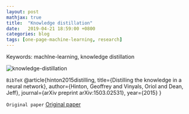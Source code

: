 ```yaml
---
layout: post
mathjax: true
title:  "Knowledge distillation"
date:   2019-04-21 18:59:00 +0800
categories: blog
tags: [one-page-machine-learning, research]
---
```

Keywords: machlne-learning, knowledge distillation

![knowledge-distillation][fig1]

`BibTeX`
@article{hinton2015distilling,
  title={Distilling the knowledge in a neural network},
  author={Hinton, Geoffrey and Vinyals, Oriol and Dean, Jeff},
  journal={arXiv preprint arXiv:1503.02531},
  year={2015}
}

`Original paper` [Original paper][cite1]






[fig1]: /one-page-machine-learning/img/img_ml/knowledge-distillation.png "Knowledge distillation"
[cite1]: https://arxiv.org/pdf/1503.02531.pdf
